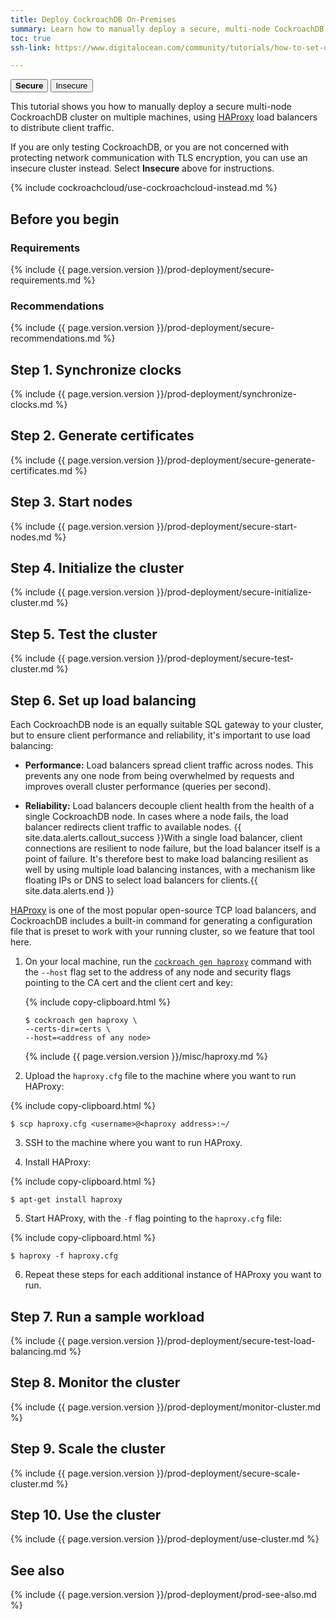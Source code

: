 ```yaml
---
title: Deploy CockroachDB On-Premises
summary: Learn how to manually deploy a secure, multi-node CockroachDB cluster on multiple machines.
toc: true
ssh-link: https://www.digitalocean.com/community/tutorials/how-to-set-up-ssh-keys--2

---
```


<div class="filters filters-big clearfix">
  <a href="deploy-cockroachdb-on-premises.html"><button class="filter-button current"><strong>Secure</strong></button></a>
  <a href="deploy-cockroachdb-on-premises-insecure.html"><button class="filter-button">Insecure</button></a>
</div>

This tutorial shows you how to manually deploy a secure multi-node CockroachDB cluster on multiple machines, using [HAProxy](http://www.haproxy.org/) load balancers to distribute client traffic.

If you are only testing CockroachDB, or you are not concerned with protecting network communication with TLS encryption, you can use an insecure cluster instead. Select **Insecure** above for instructions.

{%  include cockroachcloud/use-cockroachcloud-instead.md %}

## Before you begin

### Requirements

{%  include {{  page.version.version  }}/prod-deployment/secure-requirements.md %}

### Recommendations

{%  include {{  page.version.version  }}/prod-deployment/secure-recommendations.md %}

## Step 1. Synchronize clocks

{%  include {{  page.version.version  }}/prod-deployment/synchronize-clocks.md %}

## Step 2. Generate certificates

{%  include {{  page.version.version  }}/prod-deployment/secure-generate-certificates.md %}

## Step 3. Start nodes

{%  include {{  page.version.version  }}/prod-deployment/secure-start-nodes.md %}

## Step 4. Initialize the cluster

{%  include {{  page.version.version  }}/prod-deployment/secure-initialize-cluster.md %}

## Step 5. Test the cluster

{%  include {{  page.version.version  }}/prod-deployment/secure-test-cluster.md %}

## Step 6. Set up load balancing

Each CockroachDB node is an equally suitable SQL gateway to your cluster, but to ensure client performance and reliability, it's important to use load balancing:

- **Performance:** Load balancers spread client traffic across nodes. This prevents any one node from being overwhelmed by requests and improves overall cluster performance (queries per second).

- **Reliability:** Load balancers decouple client health from the health of a single CockroachDB node. In cases where a node fails, the load balancer redirects client traffic to available nodes.
  {{ site.data.alerts.callout_success }}With a single load balancer, client connections are resilient to node failure, but the load balancer itself is a point of failure. It's therefore best to make load balancing resilient as well by using multiple load balancing instances, with a mechanism like floating IPs or DNS to select load balancers for clients.{{ site.data.alerts.end }}

[HAProxy](http://www.haproxy.org/) is one of the most popular open-source TCP load balancers, and CockroachDB includes a built-in command for generating a configuration file that is preset to work with your running cluster, so we feature that tool here.

1. On your local machine, run the [`cockroach gen haproxy`](cockroach-gen.html) command with the `--host` flag set to the address of any node and security flags pointing to the CA cert and the client cert and key:

    {%  include copy-clipboard.html %}
    ~~~ shell
    $ cockroach gen haproxy \
    --certs-dir=certs \
    --host=<address of any node>
    ~~~

      {%  include {{  page.version.version  }}/misc/haproxy.md %}

2. Upload the `haproxy.cfg` file to the machine where you want to run HAProxy:

  {%  include copy-clipboard.html %}
  ~~~ shell
  $ scp haproxy.cfg <username>@<haproxy address>:~/
  ~~~

3. SSH to the machine where you want to run HAProxy.

4. Install HAProxy:

  {%  include copy-clipboard.html %}
  ~~~ shell
  $ apt-get install haproxy
  ~~~

5. Start HAProxy, with the `-f` flag pointing to the `haproxy.cfg` file:

  {%  include copy-clipboard.html %}
  ~~~ shell
  $ haproxy -f haproxy.cfg
  ~~~

6. Repeat these steps for each additional instance of HAProxy you want to run.

## Step 7. Run a sample workload

{%  include {{  page.version.version  }}/prod-deployment/secure-test-load-balancing.md %}

## Step 8. Monitor the cluster

{%  include {{  page.version.version  }}/prod-deployment/monitor-cluster.md %}

## Step 9. Scale the cluster

{%  include {{  page.version.version  }}/prod-deployment/secure-scale-cluster.md %}

## Step 10. Use the cluster

{%  include {{  page.version.version  }}/prod-deployment/use-cluster.md %}

## See also

{%  include {{  page.version.version  }}/prod-deployment/prod-see-also.md %}

